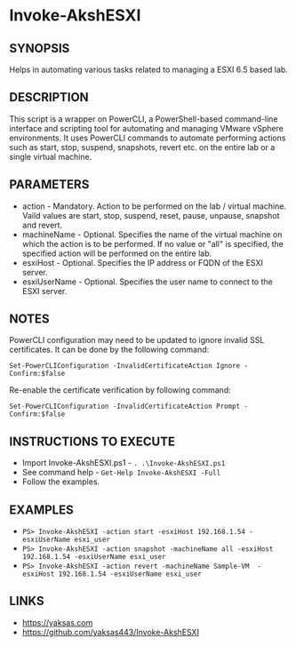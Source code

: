 # Invoke-AkshESXI

## SYNOPSIS
Helps in automating various tasks related to managing a ESXI 6.5 based lab. 

## DESCRIPTION
This script is a wrapper on PowerCLI, a PowerShell-based command-line interface and scripting tool for automating and managing VMware vSphere environments. It uses PowerCLI commands to automate performing actions such as start, stop, suspend, snapshots, revert etc. on the entire lab or a single virtual machine. 

## PARAMETERS 
 - action - Mandatory. Action to be performed on the lab / virtual machine. Vaild values are start, stop, suspend, reset, pause, unpause, snapshot and revert.
 - machineName - Optional. Specifies the name of the virtual machine on which the action is to be performed. If no value or "all" is specified, the specified action will be performed on the entire lab.
 - esxiHost - Optional. Specifies the IP address or FQDN of the ESXI server.
 - esxiUserName - Optional. Specifies the user name to connect to the ESXI server.

## NOTES
PowerCLI configuration may need to be updated to ignore invalid SSL certificates. It can be done by the following command:

`Set-PowerCLIConfiguration -InvalidCertificateAction Ignore -Confirm:$false`

Re-enable the certificate verification by following command:

`Set-PowerCLIConfiguration -InvalidCertificateAction Prompt -Confirm:$false`
  
 ## INSTRUCTIONS TO EXECUTE
 - Import Invoke-AkshESXI.ps1 - `. .\Invoke-AkshESXI.ps1`
 - See command help - `Get-Help Invoke-AkshESXI -Full`
 - Follow the examples.

 ## EXAMPLES
  
 - `PS> Invoke-AkshESXI -action start -esxiHost 192.168.1.54 -esxiUserName esxi_user`
 - `PS> Invoke-AkshESXI -action snapshot -machineName all -esxiHost 192.168.1.54 -esxiUserName esxi_user`
 - `PS> Invoke-AkshESXI -action revert -machineName Sample-VM  -esxiHost 192.168.1.54 -esxiUserName esxi_user`

## LINKS
 - https://yaksas.com
 - https://github.com/yaksas443/Invoke-AkshESXI
